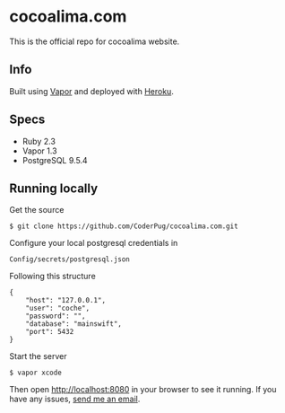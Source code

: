 # cocoalima.com

This is the official repo for cocoalima website. 

## Info

Built using [Vapor](https://github.com/vapor/vapor) and deployed with [Heroku](https://www.heroku.com/).

## Specs
- Ruby 2.3
- Vapor 1.3
- PostgreSQL 9.5.4

## Running locally

Get the source

    $ git clone https://github.com/CoderPug/cocoalima.com.git

Configure your local postgresql credentials in 

    Config/secrets/postgresql.json

Following this structure

```
{
    "host": "127.0.0.1",
    "user": "coche",
    "password": "",
    "database": "mainswift",
    "port": 5432
}
```

Start the server

    $ vapor xcode

Then open <http://localhost:8080> in your browser to see it running. If you have any issues, [send me an email](mailto:torres.cardenas.jose@me.com).